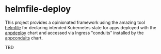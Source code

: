 # helmfile-deploy

This project provides a opinionated framework using the amazing tool [helmfile](https://github.com/roboll/helmfile) for declaring intended Kubernetes state for apps deployed with the [appdeploy](https://github.com/bitsofinfo/appdeploy) chart and accessed via Ingress "conduits" installed by the [appconduits](https://github.com/bitsofinfo/appconduits) chart.

TBD
